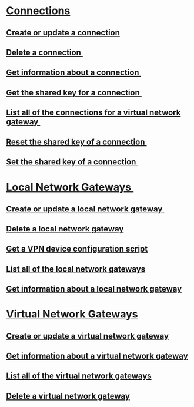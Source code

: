 # [Connections](connections.md)
## [Create or update a connection](create-or-update-a-connection.md)
## [Delete a connection ](delete-a-connection .md)
## [Get information about a connection ](get-information-about-a-connection .md)
## [Get the shared key for a connection ](get-the-shared-key-for-a-connection .md)
## [List all of the connections for a virtual network gateway ](list-all-of-the-connections-for-a-virtual-network-gateway .md)
## [Reset the shared key of a connection ](reset-the-shared-key-of-a-connection .md)
## [Set the shared key of a connection ](set-the-shared-key-of-a-connection .md)
# [Local Network Gateways ](local-network-gateways .md)
## [Create or update a local network gateway ](create-or-update-a-local-network-gateway .md)
## [Delete a local network gateway](delete-a-local-network-gateway.md)
## [Get a VPN device configuration script](get-a-vpn-device-configuration-script.md)
## [List all of the local network gateways](list-all-of-the-local-network-gateways.md)
## [Get information about a local network gateway](get-information-about-a-local-network-gateway.md)
# [Virtual Network Gateways](virtual-network-gateways.md)
## [Create or update a virtual network gateway](create-or-update-a-virtual-network-gateway.md)
## [Get information about a virtual network gateway](get-information-about-a-virtual-network-gateway.md)
## [List all of the virtual network gateways](list-all-of-the-virtual-network-gateways.md)
## [Delete a virtual network gateway](delete-a-virtual-network-gateway.md)
